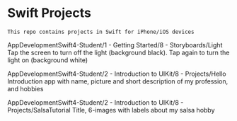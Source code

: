 # Swift Projects
	This repo contains projects in Swift for iPhone/iOS devices

AppDevelopmentSwift4-Student/1 - Getting Started/8 - Storyboards/Light
	Tap the screen to turn off the light (background black). 
	Tap again to turn the light on (background white)

AppDevelopmentSwift4-Student/2 - Introduction to UIKit/8 - Projects/Hello
	Introduction app with name, picture and short description of my
	profession, and hobbies

AppDevelopmentSwift4-Student/2 - Introduction to UIKit/8 - Projects/SalsaTutorial
	Title, 6-images with labels about my salsa hobby
